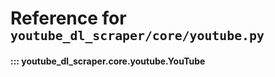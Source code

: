 # Reference for <small>`youtube_dl_scraper/core/youtube.py`</small>


#### ::: youtube_dl_scraper.core.youtube.YouTube
<!--    options:
        show_root_heading: false-->

<br><br>
